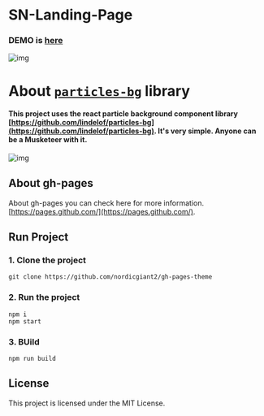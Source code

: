 # SN-Landing-Page    

### DEMO is [here](https://nordicgiant2.github.io/gh-pages-theme-page/)

![img](https://github.com/nordicgiant2/gh-pages-theme/blob/master/image/01.jpg?raw=true)

# About [`particles-bg`](https://github.com/lindelof/particles-bg) library
#### This project uses the react particle background component library [https://github.com/lindelof/particles-bg](https://github.com/lindelof/particles-bg). It's very simple. Anyone can be a Musketeer with it.

![img](https://github.com/lindelof/particles-bg/raw/master/image/02.jpg?raw=true)

## About gh-pages
About gh-pages you can check here for more information. [https://pages.github.com/](https://pages.github.com/).

## Run Project
### 1. Clone the project
```
git clone https://github.com/nordicgiant2/gh-pages-theme
```

### 2. Run the project
```shell
npm i
npm start
```

### 3. BUild
```shell
npm run build
```

## License
This project is licensed under the MIT License. 